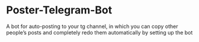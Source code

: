 # Poster-Telegram-Bot
A bot for auto-posting to your tg channel, in which you can copy other people’s posts and completely redo them automatically by setting up the bot
